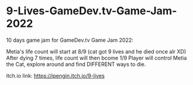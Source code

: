 # 9-Lives-GameDev.tv-Game-Jam-2022
10 days game jam for  GameDev.tv Game Jam 2022:

Metia's life count will start at 8/9 (cat got 9 lives and he died once alr XD)
After dying 7 times, life count will then bcome 1/9 Player will control Metia the Cat,  explore around and find DIFFERENT ways to die.



itch.io link:
https://ipengin.itch.io/9-lives
